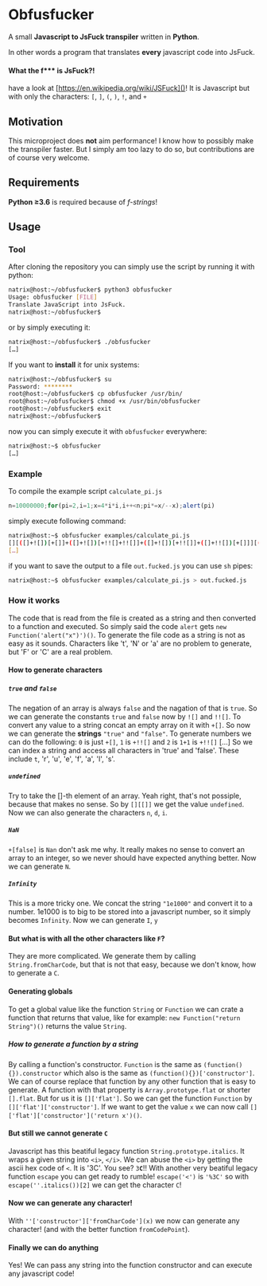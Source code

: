 # Obfusfucker

A small **Javascript to JsFuck transpiler** written in **Python**.

In other words a program that translates **every** javascript code
into JsFuck.

#### What the f\*\*\* is **JsFuck**?!
have a look at [https://en.wikipedia.org/wiki/JSFuck]()!
It is Javascript but with only the characters:
`[`, `]`, `(`, `)`, `!`, and `+`

## Motivation

This microproject does **not** aim performance!
I know how to possibly make the transpiler faster.
But I simply am too lazy to do so, but contributions
are of course very welcome.

## Requirements

**Python ≥3.6** is required because of *f-strings*!

## Usage

### Tool

After cloning the repository you can simply use the script
by running it with python:
```bash
natrix@host:~/obfusfucker$ python3 obfusfucker
Usage: obfusfucker [FILE]
Translate JavaScript into JsFuck.
natrix@host:~/obfusfucker$ 
```
or by simply executing it:
```bash
natrix@host:~/obfusfucker$ ./obfusfucker
[…]
```
If you want to **install** it for unix systems:
```bash
natrix@host:~/obfusfucker$ su
Password: ********
root@host:~/obfusfucker$ cp obfusfucker /usr/bin/
root@host:~/obfusfucker$ chmod +x /usr/bin/obfusfucker
root@host:~/obfusfucker$ exit
natrix@host:~/obfusfucker$ 
```
now you can simply execute it with `obfusfucker` everywhere:
```bash
natrix@host:~$ obfusfucker
[…]
```

### Example

To compile the example script `calculate_pi.js`
```javascript
n=10000000;for(pi=2,i=1;x=4*i*i,i++<n;pi*=x/--x);alert(pi)
```
simply execute following command:
```bash
natrix@host:~$ obfusfucker examples/calculate_pi.js
[][([]+![])[+[]]+([]+![])[+!![]+!![]]+([]+![])[+!![]]+([]+!![])[+[]]][([]+[][([]+![])[
[…]
```
if you want to save the output to a file `out.fucked.js` you can use `sh` pipes:
```bash
natrix@host:~$ obfusfucker examples/calculate_pi.js > out.fucked.js
```

### How it works

The code that is read from the file is created as a string and then
converted to a function and executed.
So simply said the code `alert` gets `new Function('alert("x")')()`.
To generate the file code as a string is not as easy as it sounds.
Characters like 't', 'N' or 'a' are no problem to generate, but 'F' or 'C'
are a real problem.

#### How to generate characters

##### `true` and `false`
The negation of an array is always `false` and the nagation of that is `true`.
So we can generate the constants `true` and `false` now by `![]` and `!![]`.
To convert any value to a string concat an empty array on it with `+[]`.
So now we can generate the **strings** `"true"` and `"false"`.
To generate numbers we can do the following:
`0` is just `+[]`,
`1` is `+!![]` and
`2` is `1+1` is `+!![]`
[…]
So we can index a string and access all characters in 'true' and 'false'.
These include `t`, 'r', 'u', 'e', 'f', 'a', 'l', 's'.

##### `undefined`
Try to take the []-th element of an array. Yeah right, that's not possiple,
because that makes no sense. So by `[][[]]` we get the value `undefined`.
Now we can also generate the characters `n`, `d`, `i`.

##### `NaN`
`+[false]` is `Nan` don't ask me why. It really makes no sense to convert
an array to an integer, so we never should have expected anything better.
Now we can generate `N`.

##### `Infinity`
This is a more tricky one. We concat the string `"1e1000"` and convert it to
a number. 1e1000 is to big to be stored into a javascript number, so it
simply becomes `Infinity`.
Now we can generate `I`, `y`

#### But what is with all the other characters like `F`?
They are more complicated. We generate them by calling `String.fromCharCode`,
but that is not that easy, because we don't know, how to generate a `C`.

#### Generating globals
To get a global value like the function `String` or `Function` we can crate
a function that returns that value, like for example:
`new Function("return String")()` returns the value `String`.

##### How to generate a function by a string
By calling a function's constructor. `Function` is the same as
`(function(){}).constructor` which also is the same as
`(function(){})['constructor']`. We can of course replace that function by
any other function that is easy to generate. A function with that
property is `Array.prototype.flat` or shorter `[].flat`. But for us it is
`[]['flat']`.
So we can get the function `Function` by `[]['flat']['constructor']`.
If we want to get the value `x` we can now call
`[]['flat']['constructor']('return x')()`.

#### But still we cannot generate `C`
Javascript has this beatiful legacy function `String.prototype.italics`.
It wraps a given string into `<i>`, `</i>`. We can abuse the `<i>` by
getting the ascii hex code of `<`. It is '3C'. You see? `3`**`C`**!!
With another very beatiful legacy function `escape` you can get ready to
rumble! `escape('<')` is `'%3C'` so with `escape(''.italics())[2]` we
can get the character `C`!

#### Now we can generate any character!
With `''['constructor']['fromCharCode'](x)` we now can generate any
character! (and with the better function `fromCodePoint`).

#### Finally we can do anything
Yes! We can pass any string into the function constructor and can execute
any javascript code!
